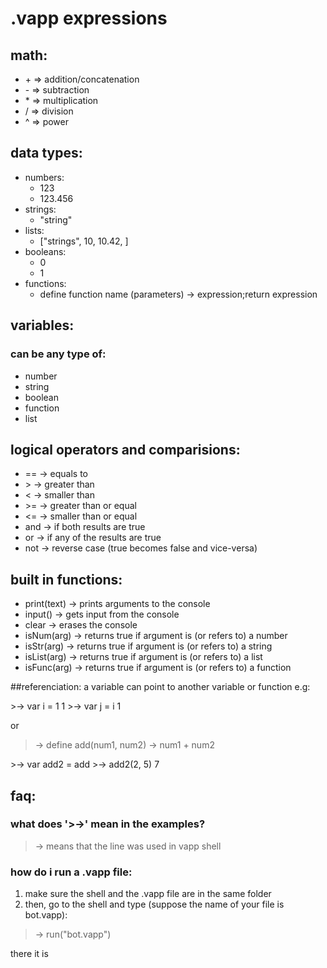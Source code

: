 # .vapp expressions

## math:

* \+ => addition/concatenation
* \- => subtraction
* \* => multiplication
* \/ => division
* \^ => power

## data types:

* numbers:
  * 123
  * 123.456
* strings:
  * "string"
* lists:
  * ["strings", 10, 10.42, <function>]
* booleans:
  * 0
  * 1
* functions:
  * define function name (parameters) -> expression;return expression


## variables:

### can be any type of:
* number
* string
* boolean
* function
* list

## logical operators and comparisions:


* == -> equals to
* \> -> greater than
* \< -> smaller than
* \>= -> greater than or equal
* \<= -> smaller than or equal
* and -> if both results are true 
* or -> if any of the results are true
* not -> reverse case (true becomes false and vice-versa)

## built in functions:

* print(text) -> prints arguments to the console
* input() -> gets input from the console
* clear -> erases the console
* isNum(arg)  -> returns true if argument is (or refers to) a number
* isStr(arg)  -> returns true if argument is (or refers to) a string
* isList(arg) -> returns true if argument is (or refers to) a list
* isFunc(arg) -> returns true if argument is (or refers to) a function

##referenciation:
a variable can point to another variable or function
e.g:

\>-> var i = 1
1
\>-> var j = i
1

or 

>-> define add(num1, num2) -> num1 + num2
<function add>
>-> var add2 = add
<function add>
>-> add2(2, 5)
7

## faq:

### what does '>->' mean in the examples?
>-> means that the line was used in vapp shell

### how do i run a .vapp file:
1. make sure the shell and  the .vapp file are in the same folder
1. then, go to the shell and type (suppose the name of your file is bot.vapp):
>-> run("bot.vapp")

there it is
